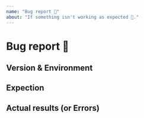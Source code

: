 ```yaml
---
name: "Bug report 🐞"
about: "If something isn't working as expected 🤔."
---
```


# Bug report 🐞

## Version & Environment

## Expection

## Actual results (or Errors)



